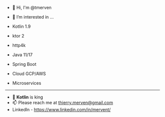 - 👋  Hi, I'm @tmerven

- 👀 I’m interested in ...
- Kotlin 1.9
- ktor 2
- http4k
- Java 11/17
- Spring Boot
- Cloud GCP/AWS
- Microservices
------------
- 🌱  **Kotlin** is king
- 📫 Please reach me at thierry.merven@gmail.com
- LinkedIn - https://www.linkedin.com/in/mervent/
